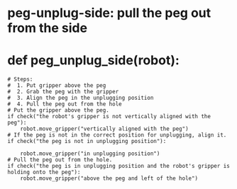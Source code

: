 # peg-unplug-side: pull the peg out from the side
# def peg_unplug_side(robot):
    # Steps:
    #  1. Put gripper above the peg
    #  2. Grab the peg with the gripper
    #  3. Align the peg in the unplugging position
    #  4. Pull the peg out from the hole
    # Put the gripper above the peg.
    if check("the robot's gripper is not vertically aligned with the peg"):
        robot.move_gripper("vertically aligned with the peg")
    # If the peg is not in the correct position for unplugging, align it.
    if check("the peg is not in unplugging position"):

        robot.move_gripper("in unplugging position")
    # Pull the peg out from the hole.
    if check("the peg is in unplugging position and the robot's gripper is holding onto the peg"):
        robot.move_gripper("above the peg and left of the hole")